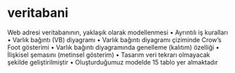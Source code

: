 # veritabani
Web adresi veritabanının, yaklaşık olarak modellenmesi
• Ayrıntılı iş kuralları
• Varlık bağıntı (VB) diyagramı
• Varlık bağıntı diyagramı çiziminde Crow’s Foot gösterimi 
• Varlık bağıntı diyagramında genelleme (kalıtım) özelliği 
• İlişkisel şemasını (metinsel gösterim) 
• Tasarım veri tekrarı olmayacak şekilde geliştirilmiştir
• Oluşturduğumuz modelde 15 tablo yer almaktadır
